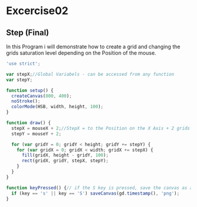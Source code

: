 # Excercise02
## Step (Final)

In this Program i will demonstrate how to create a grid and changing the grids saturation level depending on the Position of the mouse. 

```js
'use strict';

var stepX;//Global Variabels - can be accessed from any function
var stepY;

function setup() {
  createCanvas(800, 400);
  noStroke();
  colorMode(HSB, width, height, 100);
}

function draw() {
  stepX = mouseX + 2;//StepX = to the Position on the X Axis + 2 grids
  stepY = mouseY + 2;

  for (var gridY = 0; gridY < height; gridY += stepY) {
    for (var gridX = 0; gridX < width; gridX += stepX) {
      fill(gridX, height - gridY, 100);
      rect(gridX, gridY, stepX, stepY);
    }
  }
}

function keyPressed() {// if the S key is pressed, save the canvas as a png image/Time stap
  if (key == 's' || key == 'S') saveCanvas(gd.timestamp(), 'png');
}
```
